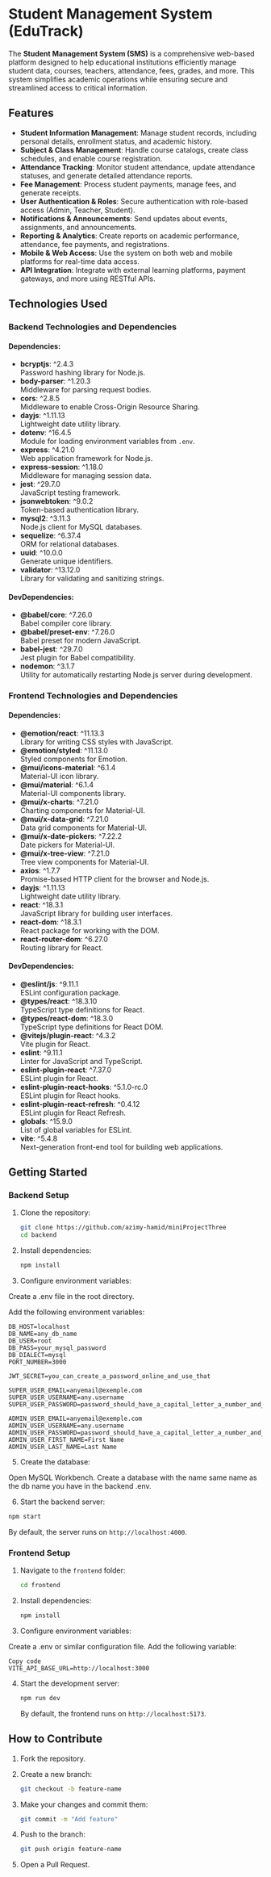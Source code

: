 # Student Management System (EduTrack)

The **Student Management System (SMS)** is a comprehensive web-based platform designed to help educational institutions efficiently manage student data, courses, teachers, attendance, fees, grades, and more. This system simplifies academic operations while ensuring secure and streamlined access to critical information.

## Features

- **Student Information Management**: Manage student records, including personal details, enrollment status, and academic history.
- **Subject & Class Management**: Handle course catalogs, create class schedules, and enable course registration.
- **Attendance Tracking**: Monitor student attendance, update attendance statuses, and generate detailed attendance reports.
- **Fee Management**: Process student payments, manage fees, and generate receipts.
- **User Authentication & Roles**: Secure authentication with role-based access (Admin, Teacher, Student).
- **Notifications & Announcements**: Send updates about events, assignments, and announcements.
- **Reporting & Analytics**: Create reports on academic performance, attendance, fee payments, and registrations.
- **Mobile & Web Access**: Use the system on both web and mobile platforms for real-time data access.
- **API Integration**: Integrate with external learning platforms, payment gateways, and more using RESTful APIs.

## Technologies Used

### Backend Technologies and Dependencies

#### Dependencies:

- **bcryptjs**: ^2.4.3  
  Password hashing library for Node.js.
- **body-parser**: ^1.20.3  
  Middleware for parsing request bodies.
- **cors**: ^2.8.5  
  Middleware to enable Cross-Origin Resource Sharing.
- **dayjs**: ^1.11.13  
  Lightweight date utility library.
- **dotenv**: ^16.4.5  
  Module for loading environment variables from `.env`.
- **express**: ^4.21.0  
  Web application framework for Node.js.
- **express-session**: ^1.18.0  
  Middleware for managing session data.
- **jest**: ^29.7.0  
  JavaScript testing framework.
- **jsonwebtoken**: ^9.0.2  
  Token-based authentication library.
- **mysql2**: ^3.11.3  
  Node.js client for MySQL databases.
- **sequelize**: ^6.37.4  
  ORM for relational databases.
- **uuid**: ^10.0.0  
  Generate unique identifiers.
- **validator**: ^13.12.0  
  Library for validating and sanitizing strings.

#### DevDependencies:

- **@babel/core**: ^7.26.0  
  Babel compiler core library.
- **@babel/preset-env**: ^7.26.0  
  Babel preset for modern JavaScript.
- **babel-jest**: ^29.7.0  
  Jest plugin for Babel compatibility.
- **nodemon**: ^3.1.7  
  Utility for automatically restarting Node.js server during development.

### Frontend Technologies and Dependencies

#### Dependencies:

- **@emotion/react**: ^11.13.3  
  Library for writing CSS styles with JavaScript.
- **@emotion/styled**: ^11.13.0  
  Styled components for Emotion.
- **@mui/icons-material**: ^6.1.4  
  Material-UI icon library.
- **@mui/material**: ^6.1.4  
  Material-UI components library.
- **@mui/x-charts**: ^7.21.0  
  Charting components for Material-UI.
- **@mui/x-data-grid**: ^7.21.0  
  Data grid components for Material-UI.
- **@mui/x-date-pickers**: ^7.22.2  
  Date pickers for Material-UI.
- **@mui/x-tree-view**: ^7.21.0  
  Tree view components for Material-UI.
- **axios**: ^1.7.7  
  Promise-based HTTP client for the browser and Node.js.
- **dayjs**: ^1.11.13  
  Lightweight date utility library.
- **react**: ^18.3.1  
  JavaScript library for building user interfaces.
- **react-dom**: ^18.3.1  
  React package for working with the DOM.
- **react-router-dom**: ^6.27.0  
  Routing library for React.

#### DevDependencies:

- **@eslint/js**: ^9.11.1  
  ESLint configuration package.
- **@types/react**: ^18.3.10  
  TypeScript type definitions for React.
- **@types/react-dom**: ^18.3.0  
  TypeScript type definitions for React DOM.
- **@vitejs/plugin-react**: ^4.3.2  
  Vite plugin for React.
- **eslint**: ^9.11.1  
  Linter for JavaScript and TypeScript.
- **eslint-plugin-react**: ^7.37.0  
  ESLint plugin for React.
- **eslint-plugin-react-hooks**: ^5.1.0-rc.0  
  ESLint plugin for React hooks.
- **eslint-plugin-react-refresh**: ^0.4.12  
  ESLint plugin for React Refresh.
- **globals**: ^15.9.0  
  List of global variables for ESLint.
- **vite**: ^5.4.8  
  Next-generation front-end tool for building web applications.

## Getting Started

### Backend Setup

1. Clone the repository:

   ```bash
   git clone https://github.com/azimy-hamid/miniProjectThree
   cd backend
   ```

2. Install dependencies:

   ```bash
   npm install
   ```

3. Configure environment variables:

Create a .env file in the root directory.

Add the following environment variables:

```plaintext
DB_HOST=localhost
DB_NAME=any_db_name
DB_USER=root
DB_PASS=your_mysql_password
DB_DIALECT=mysql
PORT_NUMBER=3000

JWT_SECRET=you_can_create_a_password_online_and_use_that

SUPER_USER_EMAIL=anyemail@exemple.com
SUPER_USER_USERNAME=any.username
SUPER_USER_PASSWORD=password_should_have_a_capital_letter_a_number_and_a_special_char_and_be_longer_than_6

ADMIN_USER_EMAIL=anyemail@exemple.com
ADMIN_USER_USERNAME=any.username
ADMIN_USER_PASSWORD=password_should_have_a_capital_letter_a_number_and_a_special_char_and_be_longer_than_6
ADMIN_USER_FIRST_NAME=First Name
ADMIN_USER_LAST_NAME=Last Name
```

5. Create the database:

Open MySQL Workbench.
Create a database with the name same name as the db name you have in the backend .env.

6. Start the backend server:

```bash
npm start
```

By default, the server runs on `http://localhost:4000`.

### Frontend Setup

1. Navigate to the `frontend` folder:

   ```bash
   cd frontend
   ```

2. Install dependencies:

   ```bash
   npm install
   ```

3. Configure environment variables:

Create a .env or similar configuration file.
Add the following variable:

```plaintext
Copy code
VITE_API_BASE_URL=http://localhost:3000
```

4. Start the development server:

   ```bash
   npm run dev
   ```

   By default, the frontend runs on `http://localhost:5173`.

## How to Contribute

1. Fork the repository.
2. Create a new branch:

   ```bash
   git checkout -b feature-name
   ```

3. Make your changes and commit them:

   ```bash
   git commit -m "Add feature"
   ```

4. Push to the branch:

   ```bash
   git push origin feature-name
   ```

5. Open a Pull Request.
